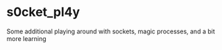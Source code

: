 # s0cket_pl4y
Some additional playing around with sockets, magic processes, and a bit more learning
